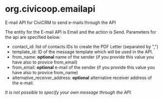# org.civicoop.emailapi
E-mail API for CiviCRM to send e-mails through the API

The entity for the E-mail API is Email and the action is Send.
Parameters for the api are specified below:
- contact_id: list of contacts IDs to create the PDF Letter (separated by ",")
- template_id: ID of the message template which will be used in the API.
- from_name: **optional** name of the sender (if you provide this value you have also to provice from_email) 
- from_email: **optional** e-mail of the sender (if you provide this value you have also to provice from_name)
- alternative_receiver_address: **optional** alternative receiver address of the e-mail. 

*It is not possible to specify your own message through the API.*

    

